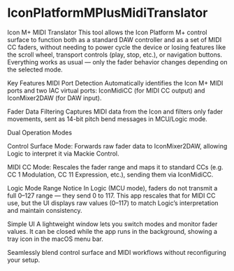 # IconPlatformMPlusMidiTranslator
Icon M+ MIDI Translator
This tool allows the Icon Platform M+ control surface to function both as a standard DAW controller and as a set of MIDI CC faders, without needing to power cycle the device or losing features like the scroll wheel, transport controls (play, stop, etc.), or navigation buttons. Everything works as usual — only the fader behavior changes depending on the selected mode.

Key Features
MIDI Port Detection
Automatically identifies the Icon M+ MIDI ports and two IAC virtual ports: IconMidiCC (for MIDI CC output) and IconMixer2DAW (for DAW input).

Fader Data Filtering
Captures MIDI data from the Icon and filters only fader movements, sent as 14-bit pitch bend messages in MCU/Logic mode.

Dual Operation Modes

Control Surface Mode: Forwards raw fader data to IconMixer2DAW, allowing Logic to interpret it via Mackie Control.

MIDI CC Mode: Rescales the fader range and maps it to standard CCs (e.g. CC 1 Modulation, CC 11 Expression, etc.), sending them via IconMidiCC.

Logic Mode Range Notice
In Logic (MCU mode), faders do not transmit a full 0–127 range — they send 0 to 117. This app rescales that for MIDI CC use, but the UI displays raw values (0–117) to match Logic’s interpretation and maintain consistency.

Simple UI
A lightweight window lets you switch modes and monitor fader values. It can be closed while the app runs in the background, showing a tray icon in the macOS menu bar.

Seamlessly blend control surface and MIDI workflows without reconfiguring your setup.
